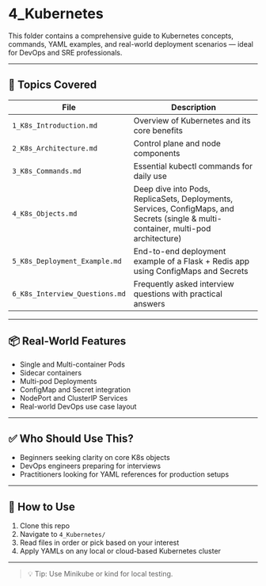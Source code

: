 # 4_Kubernetes

This folder contains a comprehensive guide to Kubernetes concepts, commands, YAML examples, and real-world deployment scenarios — ideal for DevOps and SRE professionals.

---

## 📘 Topics Covered

| File | Description |
|------|-------------|
| `1_K8s_Introduction.md` | Overview of Kubernetes and its core benefits |
| `2_K8s_Architecture.md` | Control plane and node components |
| `3_K8s_Commands.md` | Essential kubectl commands for daily use |
| `4_K8s_Objects.md` | Deep dive into Pods, ReplicaSets, Deployments, Services, ConfigMaps, and Secrets (single & multi-container, multi-pod architecture) |
| `5_K8s_Deployment_Example.md` | End-to-end deployment example of a Flask + Redis app using ConfigMaps and Secrets |
| `6_K8s_Interview_Questions.md` | Frequently asked interview questions with practical answers |

---

## 📦 Real-World Features

- Single and Multi-container Pods
- Sidecar containers
- Multi-pod Deployments
- ConfigMap and Secret integration
- NodePort and ClusterIP Services
- Real-world DevOps use case layout

---

## ✅ Who Should Use This?

- Beginners seeking clarity on core K8s objects
- DevOps engineers preparing for interviews
- Practitioners looking for YAML references for production setups

---

## 🚀 How to Use

1. Clone this repo
2. Navigate to `4_Kubernetes/`
3. Read files in order or pick based on your interest
4. Apply YAMLs on any local or cloud-based Kubernetes cluster

---

> 💡 Tip: Use Minikube or kind for local testing.

